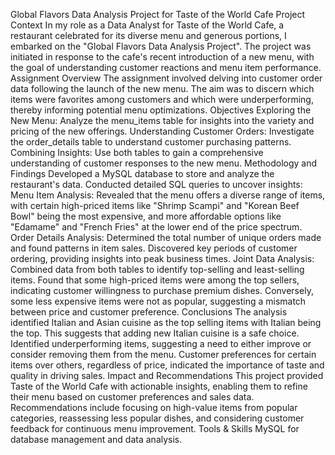 Global Flavors Data Analysis Project for Taste of the World Cafe
Project Context
In my role as a Data Analyst for Taste of the World Cafe, a restaurant celebrated for its diverse menu and generous portions, I embarked on the "Global Flavors Data Analysis Project". The project was initiated in response to the cafe's recent introduction of a new menu, with the goal of understanding customer reactions and menu item performance.
Assignment Overview
The assignment involved delving into customer order data following the launch of the new menu. The aim was to discern which items were favorites among customers and which were underperforming, thereby informing potential menu optimizations.
Objectives
Exploring the New Menu: Analyze the menu_items table for insights into the variety and pricing of the new offerings.
Understanding Customer Orders: Investigate the order_details table to understand customer purchasing patterns.
Combining Insights: Use both tables to gain a comprehensive understanding of customer responses to the new menu.
Methodology and Findings
Developed a MySQL database to store and analyze the restaurant's data.
Conducted detailed SQL queries to uncover insights:
Menu Item Analysis: Revealed that the menu offers a diverse range of items, with certain high-priced items like "Shrimp Scampi" and "Korean Beef Bowl" being the most expensive, and more affordable options like "Edamame" and "French Fries" at the lower end of the price spectrum.
Order Details Analysis: Determined the total number of unique orders made and found patterns in item sales. Discovered key periods of customer ordering, providing insights into peak business times.
Joint Data Analysis: Combined data from both tables to identify top-selling and least-selling items. Found that some high-priced items were among the top sellers, indicating customer willingness to purchase premium dishes. Conversely, some less expensive items were not as popular, suggesting a mismatch between price and customer preference.
Conclusions
The analysis identified Italian and Asian cuisine as the top selling items with Italian being the top. This suggests that adding new Italian cuisine is a safe choice.
Identified underperforming items, suggesting a need to either improve or consider removing them from the menu.
Customer preferences for certain items over others, regardless of price, indicated the importance of taste and quality in driving sales.
Impact and Recommendations
This project provided Taste of the World Cafe with actionable insights, enabling them to refine their menu based on customer preferences and sales data. Recommendations include focusing on high-value items from popular categories, reassessing less popular dishes, and considering customer feedback for continuous menu improvement.
Tools & Skills
MySQL for database management and data analysis.


